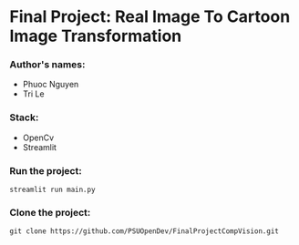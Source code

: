 # Final Project: Real Image To Cartoon Image Transformation

### Author's names:
- Phuoc Nguyen
- Tri Le

### Stack:
- OpenCv 
- Streamlit

### Run the project:
```
streamlit run main.py
```


### Clone the project:
```
git clone https://github.com/PSUOpenDev/FinalProjectCompVision.git
```